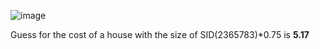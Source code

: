 ![image](https://github.com/user-attachments/assets/f06c076d-f869-4906-9781-77288ea4eda7)

Guess for the cost of a house with the size of SID(2365783)*0.75 is  **5.17**
